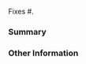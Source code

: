 <!-- Please mention an issue this pull request addresses. -->
Fixes #.

### Summary

<!-- Provide a general description of the code changes in your pull
request. If your pull request is not ready to merge, please create 
a draft and ask for comments. -->

### Other Information

<!-- If there's anything else that's important and relevant to your pull
request, mention that information here. This could include
benchmarks, code samples, or others. -->

<!--Thank you for contributing to darts! -->